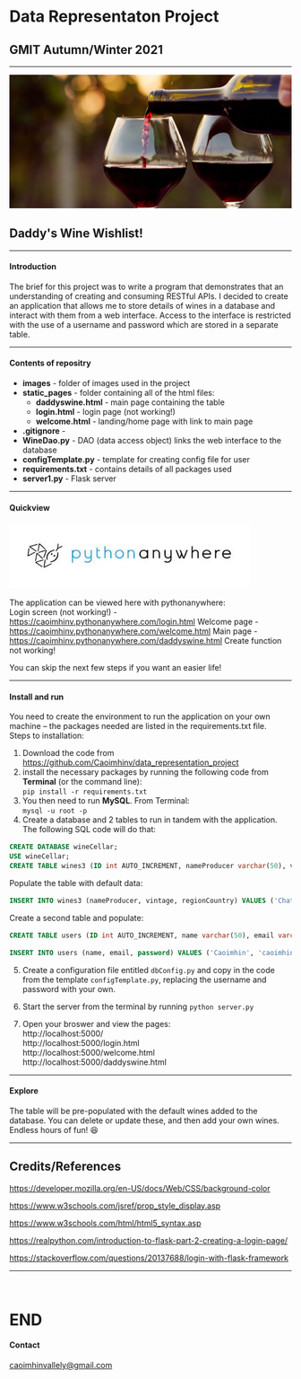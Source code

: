 # Data Representaton Project

## GMIT Autumn/Winter 2021

___

![wine](/images/wine2.jpg)

## Daddy's Wine Wishlist!
---
#### Introduction
The brief for this project was to write a program that demonstrates that an understanding of creating and consuming
RESTful APIs. I decided to create an application that allows me to store details of wines in a database and interact with them from a web interface. Access to the interface is restricted with the use of a username and password which are stored in a separate table.

---

#### Contents of repositry  

- **images** - folder of images used in the project
- **static_pages** - folder containing all of the html files:
    - **daddyswine.html** - main page containing the table
    - **login.html** - login page (not working!)
    - **welcome.html** - landing/home page with link to main page
- **.gitignore** - 
- **WineDao.py** - DAO (data access object) links the web interface to the database
- **configTemplate.py** - template for creating config file for user
- **requirements.txt** - contains details of all packages used
- **server1.py** - Flask server

---

#### Quickview

![wine](/images/pythonAnywhere.jpeg)  

The application can be viewed here with pythonanywhere:  
Login screen (not working!) - https://caoimhinv.pythonanywhere.com/login.html
Welcome page - https://caoimhinv.pythonanywhere.com/welcome.html
Main page - https://caoimhinv.pythonanywhere.com/daddyswine.html
Create function not working!

You can skip the next few steps if you want an easier life!

---

#### Install and run
You need to create the environment to run the application on your own machine – the packages needed are listed in the requirements.txt file.  
Steps to installation:
1. Download the code from https://github.com/Caoimhinv/data_representation_project
2. install the necessary packages by running the following code from **Terminal** (or the command line):  
`pip install -r requirements.txt`
3. You then need to run **MySQL**. From Terminal:  
`mysql -u root -p`
4. Create a database and 2 tables to run in tandem with the application. The following SQL code will do that:

``` SQL
CREATE DATABASE wineCellar;
USE wineCellar;
CREATE TABLE wines3 (ID int AUTO_INCREMENT, nameProducer varchar(50), vintage int, regionCountry varchar(50), PRIMARY KEY (ID));
```  

Populate the table with default data:

``` SQL
INSERT INTO wines3 (nameProducer, vintage, regionCountry) VALUES ('Chateau Margaux', 1953, 'Bordeaux, France'),('Grange, Penfolds', 1986, 'South Australia');
```

Create a second table and populate:

``` SQL
CREATE TABLE users (ID int AUTO_INCREMENT, name varchar(50), email varchar(50), password varchar(50), PRIMARY KEY (ID));
```

``` SQL
INSERT INTO users (name, email, password) VALUES ('Caoimhin', 'caoimhinvallely@gmail.com', 'Francie4');
```

5. Create a configuration file entitled `dbConfig.py` and copy in the code from the template `configTemplate.py`, replacing the username and password with your own.

6. Start the server from the terminal by running `python server.py`

7. Open your broswer and view the pages:  
http://localhost:5000/  
http://localhost:5000/login.html  
http://localhost:5000/welcome.html  
http://localhost:5000/daddyswine.html  

---

#### Explore

The table will be pre-populated with the default wines added to the database. You can delete or update these, and then add your own wines. Endless hours of fun! 😆

---
## Credits/References

https://developer.mozilla.org/en-US/docs/Web/CSS/background-color

https://www.w3schools.com/jsref/prop_style_display.asp

https://www.w3schools.com/html/html5_syntax.asp

https://realpython.com/introduction-to-flask-part-2-creating-a-login-page/

https://stackoverflow.com/questions/20137688/login-with-flask-framework


---
<br>

# END

#### Contact
caoimhinvallely@gmail.com



